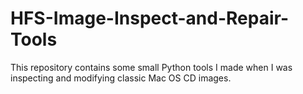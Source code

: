 # HFS-Image-Inspect-and-Repair-Tools
This repository contains some small Python tools I made when I was inspecting and modifying classic Mac OS CD images.
